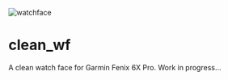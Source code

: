 ![watchface](https://user-images.githubusercontent.com/50113423/141732425-da3bd7d0-b53e-4ec4-97c3-aedcdc33bb98.png)

# clean_wf
A clean watch face for Garmin Fenix 6X Pro. Work in progress...

